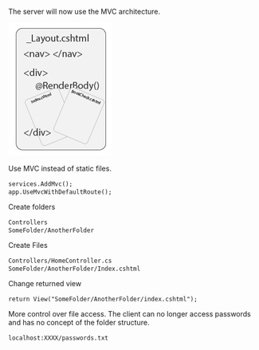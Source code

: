 ﻿The server will now use the MVC architecture.

![File](file.png)

Use MVC instead of static files.
```
services.AddMvc();
app.UseMvcWithDefaultRoute();
```


Create folders
```
Controllers
SomeFolder/AnotherFolder
```

Create Files
```
Controllers/HomeController.cs
SomeFolder/AnotherFolder/Index.cshtml
```

Change returned view
```
return View("SomeFolder/AnotherFolder/index.cshtml");
```


More control over file access. The client can no longer access passwords and has no concept of the folder structure.
```
localhost:XXXX/passwords.txt
```
